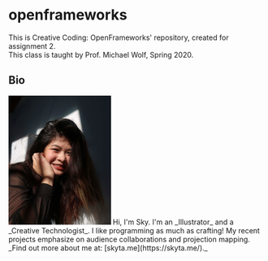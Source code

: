 # openframeworks
This is Creative Coding: OpenFrameworks' repository, created for assignment 2.  
This class is taught by Prof. Michael Wolf, Spring 2020. 
## Bio
<img src="images/profile_photo.jpg" width="40%">
<!--- testing comment --->
Hi, I'm Sky.  
I'm an _Illustrator_ and a _Creative Technologist_.  
I like programming as much as crafting! My recent projects emphasize on audience collaborations and projection mapping.  
_Find out more about me at: [skyta.me](https://skyta.me/)._
<!--- Website to be updated more on in the near future for latest works. --->
